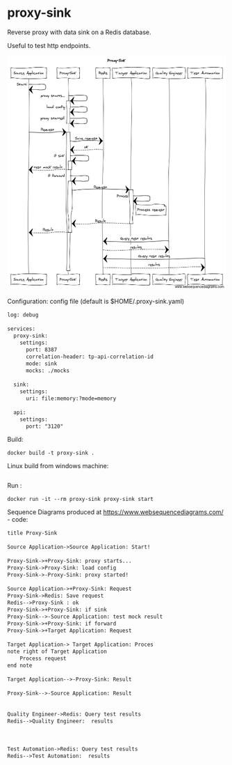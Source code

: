 # proxy-sink
Reverse proxy with data sink on a Redis database.

Useful to test http endpoints.


![](img/sequence.png)



Configuration:
config file (default is $HOME/.proxy-sink.yaml)
```
log: debug

services:
  proxy-sink:
    settings:
      port: 8387
      correlation-header: tp-api-correlation-id
      mode: sink
      mocks: ./mocks

  sink:
    settings:
      uri: file:memory:?mode=memory
  
  api:
    settings:
      port: "3120"

```


Build:
```
docker build -t proxy-sink .
```

Linux build from windows machine:
```

```

Run :
```
docker run -it --rm proxy-sink proxy-sink start
```


Sequence Diagrams produced at https://www.websequencediagrams.com/ - code: 
```
title Proxy-Sink

Source Application->Source Application: Start!

Proxy-Sink->+Proxy-Sink: proxy starts...
Proxy-Sink->Proxy-Sink: load config
Proxy-Sink->-Proxy-Sink: proxy started!

Source Application->+Proxy-Sink: Request
Proxy-Sink->Redis: Save request
Redis-->Proxy-Sink : ok
Proxy-Sink->+Proxy-Sink: if sink
Proxy-Sink-->-Source Application: test mock result
Proxy-Sink->+Proxy-Sink: if forward
Proxy-Sink->+Target Application: Request

Target Application-> Target Application: Proces
note right of Target Application
    Process request
end note

Target Application-->-Proxy-Sink: Result

Proxy-Sink-->-Source Application: Result


Quality Engineer->Redis: Query test results
Redis-->Quality Engineer:  results


 
Test Automation->Redis: Query test results
Redis-->Test Automation:  results

```